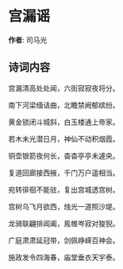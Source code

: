 # 宫漏谣

**作者**: 司马光

## 诗词内容

宫漏清高处处闻，六街寂寂夜将分。

南下河梁缅诘曲，北瞻禁阙郁缤纷。

黄金锁闭斗城斜，白玉楼通上帝家。

若木未光潜日月，神仙不动积烟霞。

铜壶银箭夜何长，杳杳亭亭未遽央。

复道回廊接西掖，千门万户遥相当。

宛转徘徊不能驻，复出宫城透宫树。

宫树乌飞月欲西，烛光一道照沙堤。

龙骑联翩排阊阖，鳯帷岑寂对狻猊。

广庭肃肃延冠带，剑佩峥嵘百神会。

施政发令四海春，庙堂垂衣天宇泰。

